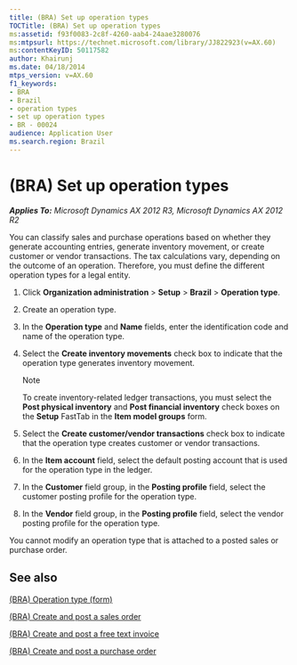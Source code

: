 ```yaml
---
title: (BRA) Set up operation types
TOCTitle: (BRA) Set up operation types
ms:assetid: f93f0083-2c8f-4260-aab4-24aae3280076
ms:mtpsurl: https://technet.microsoft.com/library/JJ822923(v=AX.60)
ms:contentKeyID: 50117582
author: Khairunj
ms.date: 04/18/2014
mtps_version: v=AX.60
f1_keywords:
- BRA
- Brazil
- operation types
- set up operation types
- BR - 00024
audience: Application User
ms.search.region: Brazil
---
```


# (BRA) Set up operation types 


_**Applies To:** Microsoft Dynamics AX 2012 R3, Microsoft Dynamics AX 2012 R2_

You can classify sales and purchase operations based on whether they generate accounting entries, generate inventory movement, or create customer or vendor transactions. The tax calculations vary, depending on the outcome of an operation. Therefore, you must define the different operation types for a legal entity.

1.  Click **Organization administration** \> **Setup** \> **Brazil** \> **Operation type**.

2.  Create an operation type.

3.  In the **Operation type** and **Name** fields, enter the identification code and name of the operation type.

4.  Select the **Create inventory movements** check box to indicate that the operation type generates inventory movement.
    

    > [!NOTE]
    > <P>To create inventory-related ledger transactions, you must select the <STRONG>Post physical inventory</STRONG> and <STRONG>Post financial inventory</STRONG> check boxes on the <STRONG>Setup</STRONG> FastTab in the <STRONG>Item model groups</STRONG> form.</P>



5.  Select the **Create customer/vendor transactions** check box to indicate that the operation type creates customer or vendor transactions.

6.  In the **Item account** field, select the default posting account that is used for the operation type in the ledger.

7.  In the **Customer** field group, in the **Posting profile** field, select the customer posting profile for the operation type.

8.  In the **Vendor** field group, in the **Posting profile** field, select the vendor posting profile for the operation type.

You cannot modify an operation type that is attached to a posted sales or purchase order.

## See also

[(BRA) Operation type (form)](https://technet.microsoft.com/library/jj822922\(v=ax.60\))

[(BRA) Create and post a sales order](bra-create-and-post-a-sales-order.md)

[(BRA) Create and post a free text invoice](bra-create-and-post-a-free-text-invoice.md)

[(BRA) Create and post a purchase order](bra-create-and-post-a-purchase-order.md)

  


